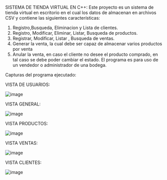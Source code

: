 SISTEMA DE TIENDA VIRTUAL EN C++:
Este proyecto es un sistema de tienda virtual en escritorio en el cual los datos de almacenan en archivos CSV y contiene las siguientes características:
1.	Registro,Busqueda, Eliminacion y Lista de clientes.
2.	Registro, Modificar, Eliminar, Listar, Busqueda de productos.
3.	Registrar, Modificar, Listar , Busqueda de ventas.
4.	Generar la venta, la cual debe ser capaz de almacenar varios productos por venta
5.	Anular la venta, en caso el cliente no desee el producto comprado, en tal caso se debe poder cambiar el estado.
El programa es para uso de un vendedor o administrador de una bodega.

Capturas del programa ejecutado:

VISTA DE USUARIOS:

![image](https://github.com/user-attachments/assets/2978ed6c-ab39-43de-83a0-57e27a357c90)

VISTA GENERAL:

![image](https://github.com/user-attachments/assets/de6e3450-051b-4fa4-99f3-0ac52d31fc58)

VISTA PRODUCTOS:

![image](https://github.com/user-attachments/assets/68feefb3-a931-4339-9e2a-b8af37e2a5fd)

VISTA VENTAS:

![image](https://github.com/user-attachments/assets/e87cee6a-95ad-4f74-9802-042e00f2c2d5)

VISTA CLIENTES:

![image](https://github.com/user-attachments/assets/d69849db-746f-4232-ba33-124e7a5e1ea6)


